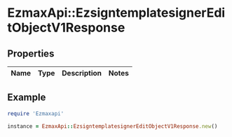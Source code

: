 # EzmaxApi::EzsigntemplatesignerEditObjectV1Response

## Properties

| Name | Type | Description | Notes |
| ---- | ---- | ----------- | ----- |

## Example

```ruby
require 'Ezmaxapi'

instance = EzmaxApi::EzsigntemplatesignerEditObjectV1Response.new()
```

